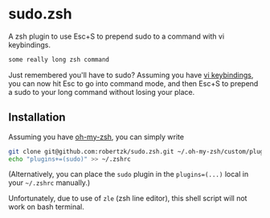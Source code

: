 sudo.zsh
========

A zsh plugin to use Esc+S to prepend sudo to a command with vi keybindings.

```bash
some really long zsh command
```

Just remembered you'll have to sudo? Assuming you have [vi keybindings](http://www.techrepublic.com/blog/linux-and-open-source/using-vi-key-bindings-in-bash-and-zsh/), you
can now hit Esc to go into command mode, and then Esc+S to prepend a sudo to your long command without losing your place.

Installation
--------

Assuming you have [oh-my-zsh](https://github.com/robbyrussell/oh-my-zsh), you can
simply write

```bash
git clone git@github.com:robertzk/sudo.zsh.git ~/.oh-my-zsh/custom/plugins/sudo
echo "plugins+=(sudo)" >> ~/.zshrc
```

(Alternatively, you can place the `sudo` plugin in the `plugins=(...)` local in your `~/.zshrc` manually.)

Unfortunately, due to use of `zle` (zsh line editor), this shell script will not work on bash terminal.
